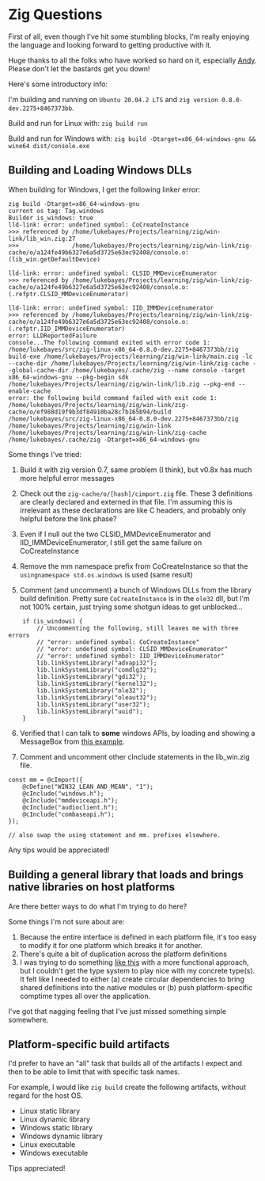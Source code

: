 # Zig Questions
First of all, even though I've hit some stumbling blocks, I'm really enjoying the language and looking forward to getting productive with it.

Huge thanks to all the folks who have worked so hard on it, especially [Andy](https://github.com/andrewrk/). Please don't let the bastards get you down!

Here's some introductory info:

I'm building and running on `Ubuntu 20.04.2 LTS` and `zig version 0.8.0-dev.2275+8467373bb`.

Build and run for Linux with: `zig build run`

Build and run for Windows with: `zig build -Dtarget=x86_64-windows-gnu && wine64 dist/console.exe`

## Building and Loading Windows DLLs

When building for Windows, I get the following linker error:
```zig
zig build -Dtarget=x86_64-windows-gnu
current os tag: Tag.windows
Builder is_windows: true
lld-link: error: undefined symbol: CoCreateInstance
>>> referenced by /home/lukebayes/Projects/learning/zig/win-link/lib_win.zig:27
>>>               /home/lukebayes/Projects/learning/zig/win-link/zig-cache/o/a124fe49b6327e6a5d3725e63ec92408/console.o:(lib_win.getDefaultDevice)

lld-link: error: undefined symbol: CLSID_MMDeviceEnumerator
>>> referenced by /home/lukebayes/Projects/learning/zig/win-link/zig-cache/o/a124fe49b6327e6a5d3725e63ec92408/console.o:(.refptr.CLSID_MMDeviceEnumerator)

lld-link: error: undefined symbol: IID_IMMDeviceEnumerator
>>> referenced by /home/lukebayes/Projects/learning/zig/win-link/zig-cache/o/a124fe49b6327e6a5d3725e63ec92408/console.o:(.refptr.IID_IMMDeviceEnumerator)
error: LLDReportedFailure
console...The following command exited with error code 1:
/home/lukebayes/src/zig-linux-x86_64-0.8.0-dev.2275+8467373bb/zig build-exe /home/lukebayes/Projects/learning/zig/win-link/main.zig -lc --cache-dir /home/lukebayes/Projects/learning/zig/win-link/zig-cache --global-cache-dir /home/lukebayes/.cache/zig --name console -target x86_64-windows-gnu --pkg-begin sdk /home/lukebayes/Projects/learning/zig/win-link/lib.zig --pkg-end --enable-cache 
error: the following build command failed with exit code 1:
/home/lukebayes/Projects/learning/zig/win-link/zig-cache/o/ef988d19f9b3df84910ba28c7b165b94/build /home/lukebayes/src/zig-linux-x86_64-0.8.0-dev.2275+8467373bb/zig /home/lukebayes/Projects/learning/zig/win-link /home/lukebayes/Projects/learning/zig/win-link/zig-cache /home/lukebayes/.cache/zig -Dtarget=x86_64-windows-gnu
```

Some things I've tried:

1) Build it with zig version 0.7, same problem (I think), but v0.8x has much more helpful error messages

2) Check out the `zig-cache/o/[hash]/cimport.zig` file. These 3 definitions are clearly declared and externed in that file. I'm assuming this is irrelevant as these declarations are like C headers, and probably only helpful before the link phase?

3) Even if I null out the two CLSID_MMDeviceEnumerator and IID_IMMDeviceEnumerator, I still get the same failure on CoCreateInstance

4) Remove the mm namespace prefix from CoCreateInstance so that the `usingnamespace std.os.windows` is used (same result)

5) Comment (and uncomment) a bunch of Windows DLLs from the library build definition. Pretty sure `CoCreateInstance` is in the `ole32` dll, but I'm not 100% certain, just trying some shotgun ideas to get unblocked...
```zig
    if (is_windows) {
        // Uncommenting the following, still leaves me with three errors
        // "error: undefined symbol: CoCreateInstance"
        // "error: undefined symbol: CLSID_MMDeviceEnumerator"
        // "error: undefined symbol: IID_IMMDeviceEnumerator"
        lib.linkSystemLibrary("advapi32");
        lib.linkSystemLibrary("comdlg32");
        lib.linkSystemLibrary("gdi32");
        lib.linkSystemLibrary("kernel32");
        lib.linkSystemLibrary("ole32");
        lib.linkSystemLibrary("oleaut32");
        lib.linkSystemLibrary("user32");
        lib.linkSystemLibrary("uuid");
    }
```

6) Verified that I can talk to **some** windows APIs, by loading and showing a MessageBox from [this example](https://www.reddit.com/r/Zig/comments/cf7ggv/is_there_an_example_windows_message_box_hello/).

7) Comment and uncomment other cInclude statements in the lib_win.zig file.

```zig
const mm = @cImport({
    @cDefine("WIN32_LEAN_AND_MEAN", "1");
    @cInclude("windows.h");
    @cInclude("mmdeviceapi.h");
    @cInclude("audioclient.h");
    @cInclude("combaseapi.h");
});

// also swap the using statement and mm. prefixes elsewhere.
```

Any tips would be appreciated!

## Building a general library that loads and brings native libraries on host platforms

Are there better ways to do what I'm trying to do here?

Some things I'm not sure about are:

1) Because the entire interface is defined in each platform file, it's too easy to modify it for one platform which breaks it for another.
2) There's quite a bit of duplication across the platform definitions
3) I was trying to do something [like this](https://www.nmichaels.org/zig/interfaces.html) with a more functional approach, but I couldn't get the type system to play nice with my concrete type(s). It felt like I needed to either (a) create circular dependencies to bring shared definitions into the native modules or (b) push platform-specific comptime types all over the application.

I've got that nagging feeling that I've just missed something simple somewhere.

## Platform-specific build artifacts
I'd prefer to have an "all" task that builds all of the artifacts I expect and then to be able to limit that with specific task names.

For example, I would like `zig build` create the following artifacts, without regard for the host OS.

* Linux static library
* Linux dynamic library
* Windows static library
* Windows dynamic library
* Linux executable
* Windows executable

Tips appreciated!

